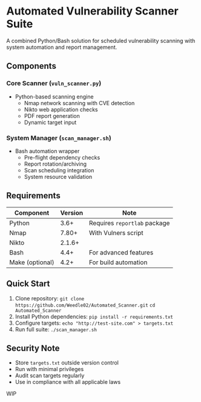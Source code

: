 # Automated Vulnerability Scanner Suite

A combined Python/Bash solution for scheduled vulnerability scanning with system automation and report management.

##  Components

### **Core Scanner** (`vuln_scanner.py`)
- Python-based scanning engine
  - Nmap network scanning with CVE detection
  - Nikto web application checks
  - PDF report generation
  - Dynamic target input

### **System Manager** (`scan_manager.sh`)
- Bash automation wrapper
  - Pre-flight dependency checks
  - Report rotation/archiving
  - Scan scheduling integration
  - System resource validation

## Requirements

| Component      | Version | Note                          |
|----------------|---------|-------------------------------|
| Python         | 3.6+    | Requires `reportlab` package  |
| Nmap           | 7.80+   | With Vulners script           |
| Nikto          | 2.1.6+  |                               |
| Bash           | 4.4+    | For advanced features         |
| Make (optional)| 4.2+    | For build automation          |

##  Quick Start

1. Clone repository:
   `git clone https://github.com/Weedle02/Automated_Scanner.git`
   `cd Automated_Scanner`
2. Install Python dependencies:
   `pip install -r requirements.txt`
3. Configure targets:
   `echo "http://test-site.com" > targets.txt`
4. Run full suite:
   `./scan_manager.sh`

## Security Note

   - Store `targets.txt` outside version control
   - Run with minimal privileges
   - Audit scan targets regularly
   - Use in compliance with all applicable laws

WIP
  
